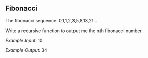 ## Fibonacci

The fibonacci sequence: 0,1,1,2,3,5,8,13,21...

Write a recursive function to output me the nth fibonacci number.

*Example Input:* 10

*Example Output:* 34